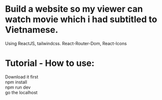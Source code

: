 # Build a website so my viewer can watch movie which i had subtitled to Vietnamese.
Using ReactJS, tailwindcss.
React-Router-Dom, React-Icons
# Tutorial - How to use:
Download it first\
npm install\
npm run dev\
go the localhost
